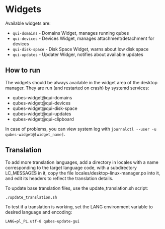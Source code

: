 # Widgets

Available widgets are:
- `qui-domains` - Domains Widget, manages running qubes
- `qui-devices` - Devices Widget, manages attachment/detachment for devices
- `qui-disk-space` - Disk Space Widget, warns about low disk space
- `qui-updates` - Updater Widger, notifies about available updates

## How to run

The widgets should be always available in the widget area of the desktop manager.
They are run (and restarted on crash) by systemd services:
- qubes-widget@qui-domains
- qubes-widget@qui-devices
- qubes-widget@qui-disk-space
- qubes-widget@qui-updates
- qubes-widget@qui-clipboard

In case of problems, you can view system log with `journalctl --user -u qubes-widget@[widget_name]`.

## Translation

To add more translation languages, add a directory in locales with a name corresponding to the target language code, with a subdirectory LC\_MESSAGES in it, copy the file locales/desktop-linux-manager.po into it, and edit its headers to reflect the translation details.

To update base translation files, use the update\_translation.sh script:

`./update_translation.sh`

To test if a translation is working, set the LANG environment variable to desired language and encoding:

`LANG=pl_PL.utf-8 qubes-update-gui`

